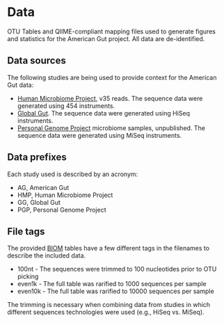 Data
====

OTU Tables and QIIME-compliant mapping files used to generate figures and statistics for the American Gut project. All data are de-identified.

Data sources
------------

The following studies are being used to provide context for the American Gut data:

* [Human Microbiome Project](http://www.ncbi.nlm.nih.gov/pubmed/22699609), v35 reads. The sequence data were generated using 454 instruments.
* [Global Gut](http://www.ncbi.nlm.nih.gov/pubmed/22699611). The sequence data were generated using HiSeq instruments.
* [Personal Genome Project](http://personalgenomes.org) microbiome samples, unpublished. The sequence data were generated using MiSeq instruments.

Data prefixes
-------------

Each study used is described by an acronym:

* AG, American Gut
* HMP, Human Microbiome Project
* GG, Global Gut
* PGP, Personal Genome Project

File tags
---------

The provided [BIOM](http://biom-format.org) tables have a few different tags in the filenames to describe the included data.

* 100nt - The sequences were trimmed to 100 nucleotides prior to OTU picking
* even1k - The full table was rarified to 1000 sequences per sample
* even10k - The full table was rarified to 10000 sequences per sample

The trimming is necessary when combining data from studies in which different sequences technologies were used (e.g., HiSeq vs. MiSeq).
